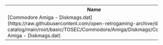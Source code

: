 <table>
<tr><th>Name</th><th>Size</th></tr>
<tr><td>[Commodore Amiga - Diskmags.dat](https://raw.githubusercontent.com/open-retrogaming-archive/dat-catalog/main/root/basic/TOSEC/Commodore/Amiga/Diskmags/Commodore Amiga - Diskmags.dat)</td><td>1097086</td></tr>
</table>
